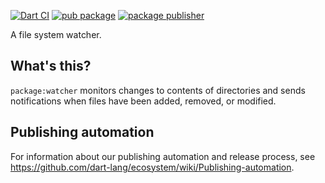 [![Dart CI](https://github.com/dart-lang/watcher/actions/workflows/test-package.yml/badge.svg)](https://github.com/dart-lang/watcher/actions/workflows/test-package.yml)
[![pub package](https://img.shields.io/pub/v/watcher.svg)](https://pub.dev/packages/watcher)
[![package publisher](https://img.shields.io/pub/publisher/watcher.svg)](https://pub.dev/packages/watcher/publisher)

A file system watcher.

## What's this?

`package:watcher` monitors changes to contents of directories and sends
notifications when files have been added, removed, or modified.

## Publishing automation

For information about our publishing automation and release process, see
https://github.com/dart-lang/ecosystem/wiki/Publishing-automation.

